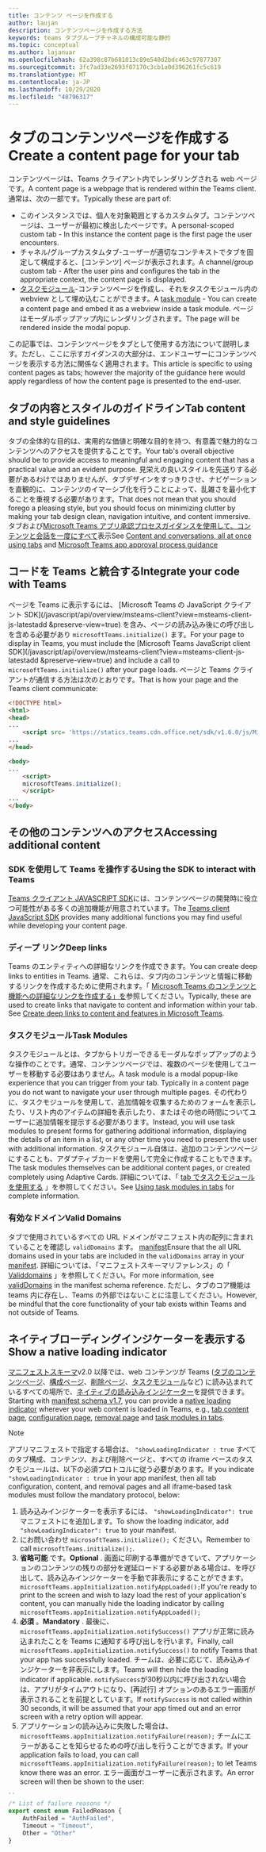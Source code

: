 ```yaml
---
title: コンテンツ ページを作成する
author: laujan
description: コンテンツページを作成する方法
keywords: teams タブグループチャネルの構成可能な静的
ms.topic: conceptual
ms.author: lajanuar
ms.openlocfilehash: 62a398c87b681013c89e540d2bdc463c97877307
ms.sourcegitcommit: 3fc7ad33e2693f07170c3cb1a0d396261fc5c619
ms.translationtype: MT
ms.contentlocale: ja-JP
ms.lasthandoff: 10/29/2020
ms.locfileid: "48796317"
---
```

# <a name="create-a-content-page-for-your-tab"></a><span data-ttu-id="bf326-104">タブのコンテンツページを作成する</span><span class="sxs-lookup"><span data-stu-id="bf326-104">Create a content page for your tab</span></span>

<span data-ttu-id="bf326-105">コンテンツページは、Teams クライアント内でレンダリングされる web ページです。</span><span class="sxs-lookup"><span data-stu-id="bf326-105">A content page is a webpage that is rendered within the Teams client.</span></span> <span data-ttu-id="bf326-106">通常は、次の一部です。</span><span class="sxs-lookup"><span data-stu-id="bf326-106">Typically these are part of:</span></span>

* <span data-ttu-id="bf326-107">このインスタンスでは、個人を対象範囲とするカスタムタブ。コンテンツページは、ユーザーが最初に検出したページです。</span><span class="sxs-lookup"><span data-stu-id="bf326-107">A personal-scoped custom tab - In this instance the content page is the first page the user encounters.</span></span>
* <span data-ttu-id="bf326-108">チャネル/グループカスタムタブ-ユーザーが適切なコンテキストでタブを固定して構成すると、[コンテンツ] ページが表示されます。</span><span class="sxs-lookup"><span data-stu-id="bf326-108">A channel/group custom tab - After the user pins and configures the tab in the appropriate context, the content page is displayed.</span></span>
* <span data-ttu-id="bf326-109">[タスクモジュール](~/task-modules-and-cards/what-are-task-modules.md)-コンテンツページを作成し、それをタスクモジュール内の webview として埋め込むことができます。</span><span class="sxs-lookup"><span data-stu-id="bf326-109">A [task module](~/task-modules-and-cards/what-are-task-modules.md) - You can create a content page and embed it as a webview inside a task module.</span></span> <span data-ttu-id="bf326-110">ページはモーダルポップアップ内にレンダリングされます。</span><span class="sxs-lookup"><span data-stu-id="bf326-110">The page will be rendered inside the modal popup.</span></span>

<span data-ttu-id="bf326-111">この記事では、コンテンツページをタブとして使用する方法について説明します。ただし、ここに示すガイダンスの大部分は、エンドユーザーにコンテンツページを表示する方法に関係なく適用されます。</span><span class="sxs-lookup"><span data-stu-id="bf326-111">This article is specific to using content pages as tabs; however the majority of the guidance here would apply regardless of how the content page is presented to the end-user.</span></span>

## <a name="tab-content-and-style-guidelines"></a><span data-ttu-id="bf326-112">タブの内容とスタイルのガイドライン</span><span class="sxs-lookup"><span data-stu-id="bf326-112">Tab content and style guidelines</span></span>

<span data-ttu-id="bf326-113">タブの全体的な目的は、実用的な価値と明確な目的を持つ、有意義で魅力的なコンテンツへのアクセスを提供することです。</span><span class="sxs-lookup"><span data-stu-id="bf326-113">Your tab's overall objective should be to provide access to meaningful and engaging content that has a practical value and an evident purpose.</span></span> <span data-ttu-id="bf326-114">見栄えの良いスタイルを先送りする必要があるわけではありませんが、タブデザインをすっきりさせ、ナビゲーションを直観的に、コンテンツのイマーシブ化を行うことによって、乱雑さを最小化することを重視する必要があります。</span><span class="sxs-lookup"><span data-stu-id="bf326-114">That does not mean that you should forego a pleasing style, but you should focus on minimizing clutter by making your tab design clean, navigation intuitive, and content immersive.</span></span> <span data-ttu-id="bf326-115">タブおよび[Microsoft Teams アプリ承認プロセスガイダンス](~/concepts/deploy-and-publish/appsource/prepare/frequently-failed-cases.md)[を使用して、コンテンツと会話を一度にすべて](~/tabs/design/tabs.md)表示</span><span class="sxs-lookup"><span data-stu-id="bf326-115">See [Content and conversations, all at once using tabs](~/tabs/design/tabs.md) and [Microsoft Teams app approval process guidance](~/concepts/deploy-and-publish/appsource/prepare/frequently-failed-cases.md)</span></span>

## <a name="integrate-your-code-with-teams"></a><span data-ttu-id="bf326-116">コードを Teams と統合する</span><span class="sxs-lookup"><span data-stu-id="bf326-116">Integrate your code with Teams</span></span>

<span data-ttu-id="bf326-117">ページを Teams に表示するには、 [Microsoft Teams の JavaScript クライアント SDK](/javascript/api/overview/msteams-client?view=msteams-client-js-latestadd &preserve-view=true) を含み、ページの読み込み後にの呼び出しを含める必要があり `microsoftTeams.initialize()` ます。</span><span class="sxs-lookup"><span data-stu-id="bf326-117">For your page to display in Teams, you must include the [Microsoft Teams JavaScript client SDK](/javascript/api/overview/msteams-client?view=msteams-client-js-latestadd &preserve-view=true) and include a call to `microsoftTeams.initialize()` after your page loads.</span></span> <span data-ttu-id="bf326-118">ページと Teams クライアントが通信する方法は次のとおりです。</span><span class="sxs-lookup"><span data-stu-id="bf326-118">That is how your page and the Teams client communicate:</span></span>

```html
<!DOCTYPE html>
<html>
<head>
...
    <script src= 'https://statics.teams.cdn.office.net/sdk/v1.6.0/js/MicrosoftTeams.min.js'></script>
...
</head>

<body>
...
    <script>
    microsoftTeams.initialize();
    </script>
...
</body>
```

## <a name="accessing-additional-content"></a><span data-ttu-id="bf326-119">その他のコンテンツへのアクセス</span><span class="sxs-lookup"><span data-stu-id="bf326-119">Accessing additional content</span></span>

### <a name="using-the-sdk-to-interact-with-teams"></a><span data-ttu-id="bf326-120">SDK を使用して Teams を操作する</span><span class="sxs-lookup"><span data-stu-id="bf326-120">Using the SDK to interact with Teams</span></span>

<span data-ttu-id="bf326-121">[Teams クライアント JAVASCRIPT SDK](~/tabs/how-to/using-teams-client-sdk.md)には、コンテンツページの開発時に役立つ可能性がある多くの追加機能が用意されています。</span><span class="sxs-lookup"><span data-stu-id="bf326-121">The [Teams client JavaScript SDK](~/tabs/how-to/using-teams-client-sdk.md) provides many additional functions you may find useful while developing your content page.</span></span>

### <a name="deep-links"></a><span data-ttu-id="bf326-122">ディープ リンク</span><span class="sxs-lookup"><span data-stu-id="bf326-122">Deep links</span></span>

<span data-ttu-id="bf326-123">Teams のエンティティへの詳細なリンクを作成できます。</span><span class="sxs-lookup"><span data-stu-id="bf326-123">You can create deep links to entities in Teams.</span></span> <span data-ttu-id="bf326-124">通常、これらは、タブ内のコンテンツと情報に移動するリンクを作成するために使用されます。「 [Microsoft Teams のコンテンツと機能への詳細なリンクを作成する」を](~/concepts/build-and-test/deep-links.md)参照してください。</span><span class="sxs-lookup"><span data-stu-id="bf326-124">Typically, these are used to create links that navigate to content and information within your tab. See [Create deep links to content and features in Microsoft Teams](~/concepts/build-and-test/deep-links.md).</span></span>

### <a name="task-modules"></a><span data-ttu-id="bf326-125">タスクモジュール</span><span class="sxs-lookup"><span data-stu-id="bf326-125">Task Modules</span></span>

<span data-ttu-id="bf326-126">タスクモジュールとは、タブからトリガーできるモーダルなポップアップのような操作のことです。通常、コンテンツページでは、複数のページを使用してユーザーを移動する必要はありません。</span><span class="sxs-lookup"><span data-stu-id="bf326-126">A task module is a modal popup-like experience that you can trigger from your tab. Typically in a content page you do not want to navigate your user through multiple pages.</span></span> <span data-ttu-id="bf326-127">その代わりに、タスクモジュールを使用して、追加情報を収集するためのフォームを表示したり、リスト内のアイテムの詳細を表示したり、またはその他の時間についてユーザーに追加情報を提示する必要があります。</span><span class="sxs-lookup"><span data-stu-id="bf326-127">Instead, you will use task modules to present forms for gathering additional information, displaying the details of an item in a list, or any other time you need to present the user with additional information.</span></span> <span data-ttu-id="bf326-128">タスクモジュール自体は、追加のコンテンツページにすることも、アダプティブカードを使用して完全に作成することもできます。</span><span class="sxs-lookup"><span data-stu-id="bf326-128">The task modules themselves can be additional content pages, or created completely using Adaptive Cards.</span></span> <span data-ttu-id="bf326-129">詳細については、「 [tab でタスクモジュールを使用する](~/task-modules-and-cards/task-modules/task-modules-tabs.md) 」を参照してください。</span><span class="sxs-lookup"><span data-stu-id="bf326-129">See [Using task modules in tabs](~/task-modules-and-cards/task-modules/task-modules-tabs.md) for complete information.</span></span>

### <a name="valid-domains"></a><span data-ttu-id="bf326-130">有効なドメイン</span><span class="sxs-lookup"><span data-stu-id="bf326-130">Valid Domains</span></span>

<span data-ttu-id="bf326-131">タブで使用されているすべての URL ドメインがマニフェスト内の配列に含まれていることを確認し `validDomains` ます。 [manifest](~/concepts/build-and-test/apps-package.md)</span><span class="sxs-lookup"><span data-stu-id="bf326-131">Ensure that the all URL domains used in your tabs are included in the `validDomains` array in your [manifest](~/concepts/build-and-test/apps-package.md).</span></span> <span data-ttu-id="bf326-132">詳細については、「マニフェストスキーマリファレンス」の「 [Validdomains](~/resources/schema/manifest-schema.md#validdomains) 」を参照してください。</span><span class="sxs-lookup"><span data-stu-id="bf326-132">For more information, see [validDomains](~/resources/schema/manifest-schema.md#validdomains) in the manifest schema reference.</span></span> <span data-ttu-id="bf326-133">ただし、タブのコア機能は teams 内に存在し、Teams の外部ではないことに注意してください。</span><span class="sxs-lookup"><span data-stu-id="bf326-133">However, be mindful that the core functionality of your tab exists within Teams and not outside of Teams.</span></span>

## <a name="show-a-native-loading-indicator"></a><span data-ttu-id="bf326-134">ネイティブローディングインジケーターを表示する</span><span class="sxs-lookup"><span data-stu-id="bf326-134">Show a native loading indicator</span></span>

<span data-ttu-id="bf326-135">[マニフェストスキーマ](../../../resources/schema/manifest-schema.md)v2.0 以降では、web コンテンツが Teams ([タブのコンテンツページ](#integrate-your-code-with-teams)、[構成ページ](configuration-page.md)、[削除ページ](removal-page.md)、[タスクモジュール](../../../task-modules-and-cards/task-modules/task-modules-tabs.md)など) に読み込まれているすべての場所で、[ネイティブの読み込みインジケーター](../../../resources/schema/manifest-schema.md#showloadingindicator)を提供できます。</span><span class="sxs-lookup"><span data-stu-id="bf326-135">Starting with [manifest schema v1.7](../../../resources/schema/manifest-schema.md), you can provide a [native loading indicator](../../../resources/schema/manifest-schema.md#showloadingindicator) wherever your web content is loaded in Teams, e.g., [tab content page](#integrate-your-code-with-teams), [configuration page](configuration-page.md), [removal page](removal-page.md) and [task modules in tabs](../../../task-modules-and-cards/task-modules/task-modules-tabs.md).</span></span>

> [!NOTE]
> <span data-ttu-id="bf326-136">アプリマニフェストで指定する場合は、  `"showLoadingIndicator : true`  すべてのタブ構成、コンテンツ、および削除ページと、すべての iframe ベースのタスクモジュールは、以下の必須プロトコルに従う必要があります。</span><span class="sxs-lookup"><span data-stu-id="bf326-136">If you indicate  `"showLoadingIndicator : true`  in your app manifest, then all tab configuration, content, and removal pages and all iframe-based task modules must follow the mandatory protocol, below:</span></span>

1. <span data-ttu-id="bf326-137">読み込みインジケーターを表示するには、 `"showLoadingIndicator": true` マニフェストにを追加します。</span><span class="sxs-lookup"><span data-stu-id="bf326-137">To show the loading indicator, add `"showLoadingIndicator": true` to your manifest.</span></span> 
2. <span data-ttu-id="bf326-138">にお問い合わせ `microsoftTeams.initialize();` ください。</span><span class="sxs-lookup"><span data-stu-id="bf326-138">Remember to call `microsoftTeams.initialize();`.</span></span>
3. <span data-ttu-id="bf326-139">**省略可能** です。</span><span class="sxs-lookup"><span data-stu-id="bf326-139">**Optional** .</span></span> <span data-ttu-id="bf326-140">画面に印刷する準備ができていて、アプリケーションのコンテンツの残りの部分を遅延ロードする必要がある場合は、を呼び出して、読み込みインジケーターを手動で非表示にすることができます。 `microsoftTeams.appInitialization.notifyAppLoaded();`</span><span class="sxs-lookup"><span data-stu-id="bf326-140">If you're ready to print to the screen and wish to lazy load the rest of your application's content, you can manually hide the loading indicator by calling `microsoftTeams.appInitialization.notifyAppLoaded();`</span></span>
4. <span data-ttu-id="bf326-141">**必須** 。</span><span class="sxs-lookup"><span data-stu-id="bf326-141">**Mandatory** .</span></span> <span data-ttu-id="bf326-142">最後に、 `microsoftTeams.appInitialization.notifySuccess()` アプリが正常に読み込まれたことを Teams に通知する呼び出しを行います。</span><span class="sxs-lookup"><span data-stu-id="bf326-142">Finally, call `microsoftTeams.appInitialization.notifySuccess()` to notify Teams that your app has successfully loaded.</span></span> <span data-ttu-id="bf326-143">チームは、必要に応じて、読み込みインジケーターを非表示にします。</span><span class="sxs-lookup"><span data-stu-id="bf326-143">Teams will then hide the loading indicator if applicable.</span></span> <span data-ttu-id="bf326-144">`notifySuccess`が30秒以内に呼び出されない場合は、アプリがタイムアウトになり、[再試行] オプションのあるエラー画面が表示されることを前提としています。</span><span class="sxs-lookup"><span data-stu-id="bf326-144">If  `notifySuccess`  is not called within 30 seconds, it will be assumed that your app timed out and an error screen with a retry option will appear.</span></span>
5. <span data-ttu-id="bf326-145">アプリケーションの読み込みに失敗した場合は、 `microsoftTeams.appInitialization.notifyFailure(reason);` チームにエラーがあることを知らせるための呼び出しを行うことができます。</span><span class="sxs-lookup"><span data-stu-id="bf326-145">If your application fails to load, you can call `microsoftTeams.appInitialization.notifyFailure(reason);` to let Teams know there was an error.</span></span> <span data-ttu-id="bf326-146">エラー画面がユーザーに表示されます。</span><span class="sxs-lookup"><span data-stu-id="bf326-146">An error screen will then be shown to the user:</span></span>

```typescript
``
/* List of failure reasons */
export const enum FailedReason {
    AuthFailed = "AuthFailed",
    Timeout = "Timeout",
    Other = "Other"
}
```
>
